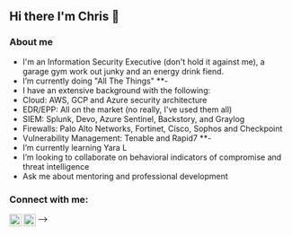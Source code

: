## Hi there I'm Chris 👋

### About me
- I'm an Information Security Executive (don't hold it against me), a garage gym work out junky and an energy drink fiend. 
- I’m currently doing "All The Things"
**-
- I have an extensive background with the following:
- Cloud: AWS, GCP and Azure security architecture
- EDR/EPP: All on the market (no really, I've used them all)
- SIEM: Splunk, Devo, Azure Sentinel, Backstory, and Graylog
- Firewalls: Palo Alto Networks, Fortinet, Cisco, Sophos and Checkpoint
- Vulnerability Management: Tenable and Rapid7
**-
-  I’m currently learning Yara L
-  I’m looking to collaborate on behavioral indicators of compromise and threat intelligence
-  Ask me about mentoring and professional development

### Connect with me:
-->
[<img align="left" alt="cr00ster | Twitter" width="22px" src="https://cdn.jsdelivr.net/npm/simple-icons@v3/icons/twitter.svg" />][twitter]
[<img align="left" alt="cr00ster | LinkedIn" width="22px" src="https://cdn.jsdelivr.net/npm/simple-icons@v3/icons/linkedin.svg" />][linkedin]

[twitter]: https://twitter.com/cr00ster
[linkedin]: https://www.linkedin.com/in/christopher-russell-5a9b20a7/

 
